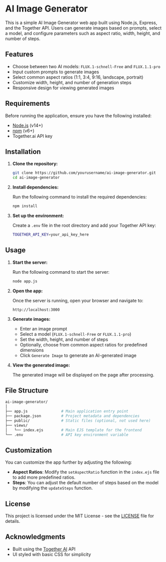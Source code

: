 
# AI Image Generator

This is a simple AI Image Generator web app built using Node.js, Express, and the Together API. Users can generate images based on prompts, select a model, and configure parameters such as aspect ratio, width, height, and number of steps.

## Features

- Choose between two AI models: `FLUX.1-schnell-Free` and `FLUX.1.1-pro`
- Input custom prompts to generate images
- Select common aspect ratios (1:1, 3:4, 9:16, landscape, portrait)
- Customize width, height, and number of generation steps
- Responsive design for viewing generated images

## Requirements

Before running the application, ensure you have the following installed:

- [Node.js](https://nodejs.org/en/) (v14+)
- [npm](https://www.npmjs.com/) (v6+)
- Together.ai API key

## Installation

1. **Clone the repository:**

   ```bash
   git clone https://github.com/yourusername/ai-image-generator.git
   cd ai-image-generator
   ```

2. **Install dependencies:**

   Run the following command to install the required dependencies:

   ```bash
   npm install
   ```

3. **Set up the environment:**

   Create a `.env` file in the root directory and add your Together API key:

   ```bash
   TOGETHER_API_KEY=your_api_key_here
   ```

## Usage

1. **Start the server:**

   Run the following command to start the server:

   ```bash
   node app.js
   ```

2. **Open the app:**

   Once the server is running, open your browser and navigate to:

   ```
   http://localhost:3000
   ```

3. **Generate images:**

   - Enter an image prompt
   - Select a model (`FLUX.1-schnell-Free` or `FLUX.1.1-pro`)
   - Set the width, height, and number of steps
   - Optionally, choose from common aspect ratios for predefined dimensions
   - Click `Generate Image` to generate an AI-generated image

4. **View the generated image:**

   The generated image will be displayed on the page after processing.

## File Structure

```bash
ai-image-generator/
│
├── app.js               # Main application entry point
├── package.json         # Project metadata and dependencies
├── public/              # Static files (optional, not used here)
├── views/
│   └── index.ejs        # Main EJS template for the frontend
└── .env                 # API key environment variable
```

## Customization

You can customize the app further by adjusting the following:

- **Aspect Ratios**: Modify the `setAspectRatio` function in the `index.ejs` file to add more predefined ratios.
- **Steps**: You can adjust the default number of steps based on the model by modifying the `updateSteps` function.

## License

This project is licensed under the MIT License - see the [LICENSE](LICENSE) file for details.

## Acknowledgments

- Built using the [Together AI](https://together.ai/) API
- UI styled with basic CSS for simplicity
